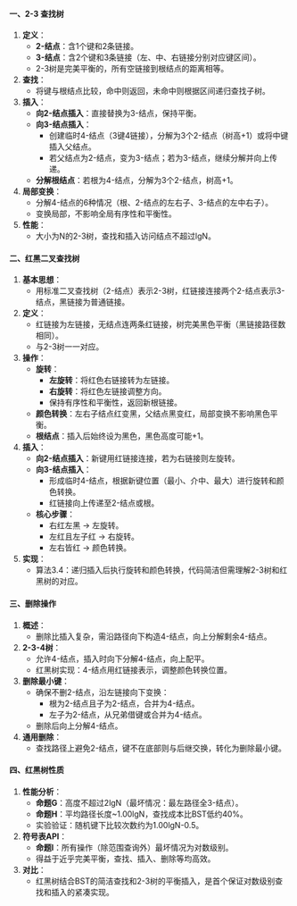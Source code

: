 
#### 一、2-3 查找树

1. **定义**：
    - **2-结点**：含1个键和2条链接。
    - **3-结点**：含2个键和3条链接（左、中、右链接分别对应键区间）。
    - 2-3树是完美平衡的，所有空链接到根结点的距离相等。
2. **查找**：
    - 将键与根结点比较，命中则返回，未命中则根据区间递归查找子树。
3. **插入**：
    - **向2-结点插入**：直接替换为3-结点，保持平衡。
    - **向3-结点插入**：
        - 创建临时4-结点（3键4链接），分解为3个2-结点（树高+1）或将中键插入父结点。
        - 若父结点为2-结点，变为3-结点；若为3-结点，继续分解并向上传递。
    - **分解根结点**：若根为4-结点，分解为3个2-结点，树高+1。
4. **局部变换**：
    - 分解4-结点的6种情况（根、2-结点的左右子、3-结点的左中右子）。
    - 变换局部，不影响全局有序性和平衡性。
5. **性能**：
    - 大小为N的2-3树，查找和插入访问结点不超过lgN。

#### 二、红黑二叉查找树

1. **基本思想**：
    - 用标准二叉查找树（2-结点）表示2-3树，红链接连接两个2-结点表示3-结点，黑链接为普通链接。
2. **定义**：
    - 红链接为左链接，无结点连两条红链接，树完美黑色平衡（黑链接路径数相同）。
    - 与2-3树一一对应。
3. **操作**：
    - **旋转**：
        - **左旋转**：将红色右链接转为左链接。
        - **右旋转**：将红色左链接调整方向。
        - 保持有序性和平衡性，返回新根链接。
    - **颜色转换**：左右子结点红变黑，父结点黑变红，局部变换不影响黑色平衡。
    - **根结点**：插入后始终设为黑色，黑色高度可能+1。
4. **插入**：
    - **向2-结点插入**：新键用红链接连接，若为右链接则左旋转。
    - **向3-结点插入**：
        - 形成临时4-结点，根据新键位置（最小、介中、最大）进行旋转和颜色转换。
        - 红链接向上传递至2-结点或根。
    - **核心步骤**：
        - 右红左黑 → 左旋转。
        - 左红且左子红 → 右旋转。
        - 左右皆红 → 颜色转换。
5. **实现**：
    - 算法3.4：递归插入后执行旋转和颜色转换，代码简洁但需理解2-3树和红黑树的对应。

#### 三、删除操作

1. **概述**：
    - 删除比插入复杂，需沿路径向下构造4-结点，向上分解剩余4-结点。
2. **2-3-4树**：
    - 允许4-结点，插入时向下分解4-结点，向上配平。
    - 红黑树实现：4-结点用红链接表示，调整颜色转换位置。
3. **删除最小键**：
    - 确保不删2-结点，沿左链接向下变换：
        - 根为2-结点且子为2-结点，合并为4-结点。
        - 左子为2-结点，从兄弟借键或合并为4-结点。
    - 删除后向上分解4-结点。
4. **通用删除**：
    - 查找路径上避免2-结点，键不在底部则与后继交换，转化为删除最小键。

#### 四、红黑树性质

1. **性能分析**：
    - **命题G**：高度不超过2lgN（最坏情况：最左路径全3-结点）。
    - **命题H**：平均路径长度~1.00lgN，查找成本比BST低约40%。
    - 实验验证：随机键下比较次数约为1.00lgN-0.5。
2. **符号表API**：
    - **命题I**：所有操作（除范围查询外）最坏情况为对数级别。
    - 得益于近乎完美平衡，查找、插入、删除等均高效。
3. **对比**：
    - 红黑树结合BST的简洁查找和2-3树的平衡插入，是首个保证对数级别查找和插入的紧凑实现。